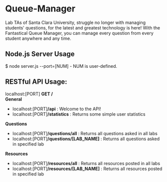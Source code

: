 # Queue-Manager
Lab TAs of Santa Clara University, struggle no longer with managing students' questions, for the latest and greatest technology is here! With the Fantastical Queue Manager, you can manage every question from every student anywhere and any time.

## Node.js Server Usage
$ node server.js --port=[NUM]
    - NUM is user-defined.

## RESTful API Usage:
localhost:[PORT]
**GET /**  <br>
**General** <br>
- localhost:[PORT]**/api**                  : Welcome to the API! <br>
- localhost:[PORT]**/statistics**           : Returns some simple user statistics <br>

**Questions** <br>
- localhost:[PORT]**/questions/all**        : Returns all questions asked in all labs <br>
- localhost:[PORT]**/questions/[LAB_NAME]** : Returns all questions asked in specified lab <br>

**Resources** <br>
- localhost:[PORT]**/resources/all**        : Returns all resources posted in all labs <br>
- localhost:[PORT]**/resources/[LAB_NAME]** : Returns all resources posted in specified lab <br>

